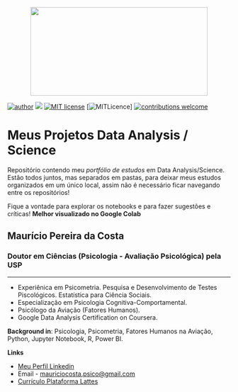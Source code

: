 <p align="center">
  <img src="imagem\banner.jpg" height=200px, width=400pc>
</p>


[![author](https://img.shields.io/badge/author-mauriciocosta-red.svg)](https://www.linkedin.com/in/mauriciocostaphd/) [![](https://img.shields.io/badge/python-3.7+-blue.svg)](https://www.python.org/) [![MIT license](https://img.shields.io/badge/License-MIT-blue.svg)]([http://perso.crans.org/besson/LICENSE.html](https://github.com/git/git-scm.com/blob/main/MIT-LICENSE.txt)) [![MITLicence]([https://img.shields.io/badge/License-MIT-blue.svg](https://github.com/git/git-scm.com/blob/main/MIT-LICENSE.txt))] [![contributions welcome](https://img.shields.io/badge/contributions-welcome-brightgreen.svg?style=flat)](https://github.com/MauricioCosta-Psico)


# Meus Projetos Data Analysis / Science

Repositório contendo meu *portfólio de estudos* em Data Analysis/Science. Estão todos juntos, mas separados em pastas, para deixar meus estudos organizados em um único local, assim não é necessário ficar navegando entre os repositórios!

Fique a vontade para explorar os notebooks e para fazer sugestões e críticas! **Melhor visualizado no Google Colab**



## Maurício Pereira da Costa
### Doutor em Ciências (Psicologia - Avaliação Psicológica) pela USP
***
* Experiênica em Psicometria. Pesquisa e Desenvolvimento de Testes Piscológicos. Estatística para Ciência Sociais.
* Especialização em Psicologia Cognitiva-Comportamental.
* Psicólogo da Aviação (Fatores Humanos).
* Google Data Analysis Certification on Coursera.


**Background in**: Psicologia, Psicometria, Fatores Humanos na Aviação, Python, Jupyter Notebook, R, Power BI.


**Links**
* [Meu Perfil Linkedin](https://www.linkedin.com/in/mauriciocostaphd)
* Email - mauriciocosta.psico@gmail.com
* [Currículo Plataforma Lattes](http://lattes.cnpq.br/9512457139343462)
